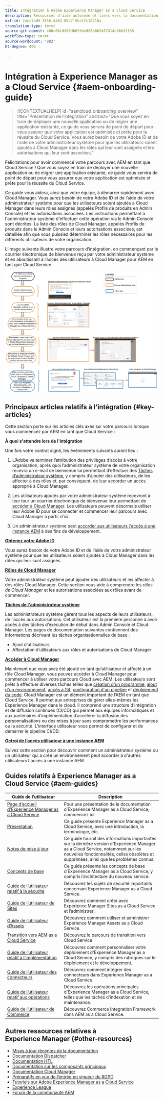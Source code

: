 ```yaml
---
title: Intégration à Adobe Experience Manager as a Cloud Service
description: Ressources d’aide autonome et liens vers la documentation concernant l’intégration à Adobe Experience Manager as a Cloud Service
exl-id: 24cc7ad9-3556-4462-89c7-5bc1fc18218a
translation-type: tm+mt
source-git-commit: 486e60c0287d6693de028b8b5457814e36b32185
workflow-type: tm+mt
source-wordcount: '982'
ht-degree: 40%

---
```


# Intégration à Experience Manager as a Cloud Service {#aem-onboarding-guide}

>[!CONTEXTUALHELP]
>id="aemcloud_onboarding_overview"
>title="Présentation de l’intégration"
>abstract="Que vous soyez en train de déployer une nouvelle application ou de migrer une application existante, ce guide vous servira de point de départ pour vous assurer que votre application est optimisée et prête pour la réussite du Cloud Service. Vous aurez besoin de votre Adobe ID et de l’aide de votre administrateur système pour que les utilisateurs soient ajoutés à Cloud Manager dans les rôles qui leur sont assignés et les autorisations qui leur sont associées."

Félicitations pour avoir commencé votre parcours avec AEM en tant que Cloud Service ! Que vous soyez en train de déployer une nouvelle application ou de migrer une application existante, ce guide vous servira de point de départ pour vous assurer que votre application est optimisée et prête pour la réussite du Cloud Service.

Ce guide vous aidera, ainsi que votre équipe, à démarrer rapidement avec Cloud Manager. Vous aurez besoin de votre Adobe ID et de l’aide de votre administrateur système pour que les utilisateurs soient ajoutés à Cloud Manager dans leurs rôles assignés (appelés Profils de produits en Admin Console) et les autorisations associées. Les instructions permettant à l&#39;administrateur système d&#39;effectuer cette opération via le Admin Console sont décrites. La liste des rôles de Cloud Manager, appelés Profils de produits dans le Admin Console et leurs autorisations associées, est détaillée afin que vous puissiez déterminer les rôles nécessaires pour les différents utilisateurs de votre organisation.

L’image suivante illustre votre parcours d’intégration, en commençant par le courrier électronique de bienvenue reçu par votre administrateur système et en aboutissant à l’accès des utilisateurs à Cloud Manager pour AEM en tant que Cloud Service.

![](/help/onboarding/what-is-required/assets/cust-journey.png)

## Principaux articles relatifs à l’intégration {#key-articles}

Cette section porte sur les articles clés axés sur votre parcours lorsque vous commencez par AEM en tant que Cloud Service :

**À quoi s&#39;attendre lors de l&#39;intégration**

Une fois votre contrat signé, les événements suivants auront lieu :

1. L’Adobe va terminer l’attribution des privilèges d’accès à votre organisation, après quoi l’administrateur système de votre organisation recevra un e-mail de bienvenue lui permettant d’effectuer des [Tâches d’administrateur système](/help/onboarding/what-is-required/add-users-assign-cm-roles.md), y compris d’ajouter des utilisateurs, de les affecter à des rôles et, par conséquent, de leur accorder un accès approprié à Cloud Manager.

1. Les utilisateurs ajoutés par votre administrateur système recevront à leur tour un courrier électronique de bienvenue leur permettant de [accéder à Cloud Manager](/help/onboarding/what-is-required/navigate-to-cloud-manager.md). Les utilisateurs peuvent désormais utiliser leur Adobe ID pour se connecter et commencer leur parcours avec Cloud Manager à partir d’ici.

1. Un administrateur système peut [accorder aux utilisateurs l&#39;accès à une instance AEM](/help/onboarding/what-is-required/accessing-aem-instance.md) à des fins de développement.

**[Obtenez votre Adobe ID](/help/onboarding/what-is-required/get-your-adobe-id.md)**

Vous aurez besoin de votre Adobe ID et de l’aide de votre administrateur système pour que les utilisateurs soient ajoutés à Cloud Manager dans les rôles qui leur sont assignés.

**[Rôles de Cloud Manager](/help/onboarding/what-is-required/user-roles-permissions.md)**

Votre administrateur système peut ajouter des utilisateurs et les affecter à des rôles Cloud Manager. Cette section vous aide à comprendre les *rôles de Cloud Manager* et les autorisations associées aux rôles avant de commencer.

**[Tâches de l&#39;administrateur système](/help/onboarding/what-is-required/add-users-assign-cm-roles.md)**

Les administrateurs système gèrent tous les aspects de leurs utilisateurs, de l’accès aux autorisations. Cet utilisateur est la première personne à avoir accès à des tâches d’exécution de début dans Admin Console et Cloud Manager.
Les pages de documentation suivantes contiennent des informations décrivant les tâches organisationnelles de base :

* Ajout d’utilisateurs
* Affectation d’utilisateurs aux rôles et autorisations de Cloud Manager

**[Accéder à Cloud Manager](/help/onboarding/what-is-required/navigate-to-cloud-manager.md)**

Maintenant que vous avez été ajouté en tant qu’utilisateur et affecté à un rôle Cloud Manager, vous pouvez accéder à Cloud Manager pour commencer à utiliser votre parcours Cloud avec AEM. Les utilisateurs sont prêts à effectuer diverses tâches telles que [création d&#39;un programme](/help/onboarding/getting-access-to-aem-in-cloud/understand-program-types.md), [ajout d&#39;un environnement](/help/implementing/cloud-manager/manage-environments.md), [accès à Git](/help/implementing/cloud-manager/accessing-git.md), [configuration d&#39;un pipeline](/help/implementing/cloud-manager/configure-pipeline.md) et [déploiement du code](/help/implementing/cloud-manager/deploy-code.md).
Cloud Manager est un élément important de l’AEM en tant que Cloud Service. Il permet aux entreprises de gérer elles-mêmes les Experience Manager dans le cloud. Il comprend une structure d’intégration et de diffusion continues (CI/CD) qui permet aux équipes informatiques et aux partenaires d’implémentation d’accélérer la diffusion des personnalisations ou des mises à jour sans compromettre les performances ou la sécurité. L&#39;interface utilisateur vous permet de configurer et de démarrer le pipeline CI/CD.

**[Octroi de l’accès utilisateur à une instance AEM](/help/onboarding/what-is-required/accessing-aem-instance.md)**

Suivez cette section pour découvrir comment un administrateur système ou un utilisateur qui a créé un environnement peut accorder à d&#39;autres utilisateurs l&#39;accès à une instance AEM.

## Guides relatifs à Experience Manager as a Cloud Service {#aem-guides}

| Guide de l’utilisateur | Description |
|---|---|
| [Page d’accueil d’Experience Manager as a Cloud Service](/help/landing/home.md) | Pour une présentation de la documentation d’Experience Manager as a Cloud Service, commencez ici. |
| [Présentation](/help/overview/home.md) | Ce guide présente Experience Manager as a Cloud Service, avec une introduction, la terminologie, etc. |
| [Notes de mise à jour](/help/release-notes/home.md) | Ce guide fournit des informations importantes sur la dernière version d’Experience Manager as a Cloud Service, notamment sur les nouvelles fonctionnalités, celles obsolètes et supprimées, ainsi que les problèmes connus. |
| [Concepts de base](/help/core-concepts/home.md) | Ce guide présente les concepts de base d’Experience Manager as a Cloud Service, y compris l’architecture du nouveau service. |
| [Guide de l’utilisateur relatif à la sécurité](/help/security/home.md) | Découvrez les sujets de sécurité importants concernant Experience Manager as a Cloud Service. |
| [Guide de l’utilisateur de Sites](/help/sites-cloud/home.md) | Découvrez comment créer avec Experience Manager Sites as a Cloud Service et l’administrer. |
| [Guide de l’utilisateur d’Assets](/help/assets/home.md) | Découvrez comment utiliser et administrer Experience Manager Assets as a Cloud Service. |
| [Transition vers AEM as a Cloud Service](/help/move-to-cloud-service/home.md) | Découvrez le parcours de transition vers Cloud Service |
| [Guide de l’utilisateur relatif à l’implémentation](/help/implementing/home.md) | Découvrez comment personnaliser votre déploiement d’Experience Manager as a Cloud Service, y compris des rubriques sur le déploiement et le développement. |
| [Guide de l’utilisateur des connecteurs](/help/connectors/home.md) | Découvrez comment intégrer des connecteurs dans Experience Manager as a Cloud Service. |
| [Guide de l’utilisateur relatif aux opérations](/help/operations/home.md) | Découvrez les opérations principales d’Experience Manager as a Cloud Service, telles que les tâches d’indexation et de maintenance. |
| [Guide de l’utilisateur de Commerce](/help/commerce-cloud/home.md) | Découvrez Commerce Integration Framework dans AEM as a Cloud Service. |

## Autres ressources relatives à Experience Manager {#other-resources}

* [Mises à jour récentes de la documentation](https://helpx.adobe.com/fr/experience-manager/documentation-updates.html#AEMasaCloudService)
* [Documentation Dispatcher](/help/implementing/dispatcher/overview.md)
* [Documentation HTL](https://docs.adobe.com/content/help/fr-FR/experience-manager-htl/using/overview.html)
* [Documentation sur les composants principaux](https://docs.adobe.com/content/help/fr-FR/experience-manager-core-components/using/introduction.html)
* [Documentation Cloud Manager](https://docs.adobe.com/content/help/fr-FR/experience-manager-cloud-service/onboarding/getting-access/cloud-service-programs/first-time-login.html)
* [Préparatifs en vue de l’entrée en vigueur du RGPD](/help/onboarding/data-privacy-and-protection-readiness/aem-readiness.md)
* [Tutoriels sur Adobe Experience Manager as a Cloud Service](https://docs.adobe.com/content/help/fr-FR/experience-manager-learn/cloud-service/overview.html)
* [Experience League](https://guided.adobe.com/?promoid=K42KVXHD&amp;mv=other#solutions/experience-manager)
* [Forum de la communauté AEM](https://forums.adobe.com/community/experience-cloud/marketing-cloud/experience-manager)
